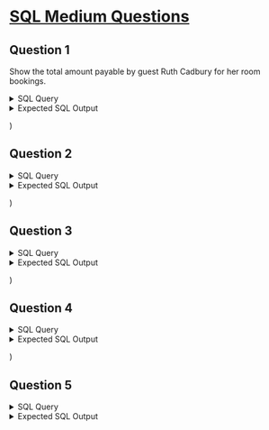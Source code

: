 # [SQL Medium Questions](https://sqlzoo.net/wiki/Guest_House_Assessment_Medium)
## Question 1
Show the total amount payable by guest Ruth Cadbury for her room bookings. 
<details>
  <summary>SQL Query</summary>

```
SELECT 
SUM(bk.nights * r.amount)
FROM booking as bk
JOIN guest as g
ON (bk.guest_id = g.id)
JOIN rate as r
ON (bk.room_type_requested = r.room_type AND bk.occupants = r.occupancy)
WHERE g.first_name = 'Ruth' and g.last_name = 'Cadbury' 

```

</details>

<details>
  <summary>Expected SQL Output</summary>

</details>

)

## Question 2

<details>
  <summary>SQL Query</summary>

```

```

</details>

<details>
  <summary>Expected SQL Output</summary>

</details>

)

## Question 3

<details>
  <summary>SQL Query</summary>

```

```

</details>

<details>
  <summary>Expected SQL Output</summary>

</details>

)

## Question 4

<details>
  <summary>SQL Query</summary>

```

```

</details>

<details>
  <summary>Expected SQL Output</summary>

</details>

)

## Question 5

<details>
  <summary>SQL Query</summary>

```
  
```

</details>

<details>
  <summary>Expected SQL Output</summary>

</details>
